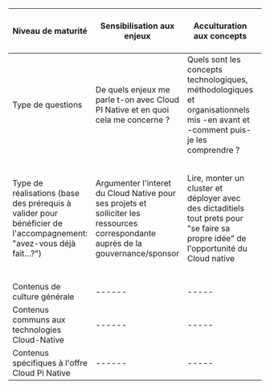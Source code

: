 

Niveau de maturité|	Sensibilisation aux enjeux|Acculturation aux concepts|Expérimentation pour la prise en main| Conformité technique pour la construction|Performance pour la production|
|------|------|-----|-----|-----|-----|
| Type de questions| De quels enjeux me parle t-on avec Cloud PI Native et en quoi cela me concerne ?| Quels sont les concepts technologiques, méthodologiques et organisationnels mis -en avant et -comment puis-je les comprendre ?| Quelle valeur mes équipes de production retiraient-elles d'un socle Cloud Native (usine DevSecOps appuyée sur le cloud)?| Comment les projets peuvent tirer le plein potentiel d'une offre Cloud Native?| Comment garantir la continuité des pratiques, la MCO/MCS et les évolutions au meilleur niveau de performances?|
|Type de réalisations (base des prérequis à valider pour bénéficier de l'accompagnement: "avez-vous déjà fait…?") | Argumenter l'interet du Cloud Native pour ses projets et solliciter les ressources correspondante auprès de la gouvernance/sponsor| Lire, monter un cluster et déployer avec des dictaditiels tout prets pour "se faire sa propre idée" de l'opportunité du Cloud native |	Réaliser un "Hello world" dans un environnement sandbox pour pouvoir mesurer la valeur et l'effort d'appropriation du Cloud Native| Déployer une application et une infra dans un environnement représentatif de la production pour pouvoir livrer des produits de qualité| Déployer, opérer, faire évoluer en environnement de production pour rester autonome sur la durée (performance en production)|
|Contenus de culture générale|------|-----|-----|-----|-----|
|Contenus communs aux technologies Cloud-Native|------|-----|-----|-----|-----|
|Contenus spécifiques à l'offre Cloud Pi Native|------|-----|-----|-----|-----|

